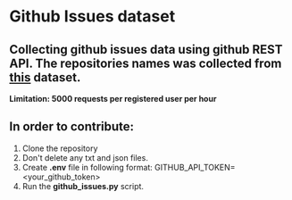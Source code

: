 # Github Issues dataset

## Collecting github issues data using github REST API. The repositories names was collected from [this](https://huggingface.co/datasets/code_search_net) dataset.
**Limitation: 5000 requests per registered user per hour**

## In order to contribute:
1. Clone the repository
2. Don't delete any txt and json files.
3. Create **.env** file in following format:
GITHUB_API_TOKEN=<your_github_token>
4. Run the **github_issues.py** script.
